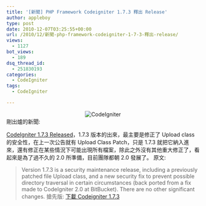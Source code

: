 ```yaml
---
title: '[新聞] PHP Framework Codeigniter 1.7.3 釋出 Release'
author: appleboy
type: post
date: 2010-12-07T03:25:55+00:00
url: /2010/12/新聞-php-framework-codeigniter-1-7-3-釋出-release/
views:
  - 1127
bot_views:
  - 189
dsq_thread_id:
  - 251830193
categories:
  - CodeIgniter
tags:
  - CodeIgniter

---
```

<div style="margin: 0 auto; text-align:center">
  <img src="https://i1.wp.com/farm5.static.flickr.com/4139/4928689646_4309e16e13_o.png?w=840&#038;ssl=1" alt="CodeIgniter" data-recalc-dims="1" />
</div> 剛出爐的新聞: 

[CodeIgniter 1.7.3 Released][1]，1.7.3 版本的出來，最主要是修正了 Upload class 的安全性，在上一次公告就有 Upload Class Patch，只是 1.7.3 就把它納入進來，還有修正在某些情況下可能出現所有檔案，除此之外沒有其他重大修正了，看起來是為了過不久的 2.0 所準備，目前團隊都朝 2.0 發展了。 原文: 

> Version 1.7.3 is a security maintenance release, including a previously patched file Upload class, and a new security fix to prevent possible directory traversal in certain circumstances (back ported from a fix made to CodeIgniter 2.0 at BitBucket). There are no other significant changes. 搶先版: [下載 Codeigniter 1.7.3][2]

 [1]: http://codeigniter.com/news/codeigniter_1.7.3_released/
 [2]: http://www.codeigniter.com/download_files/CodeIgniter_1.7.3.zip